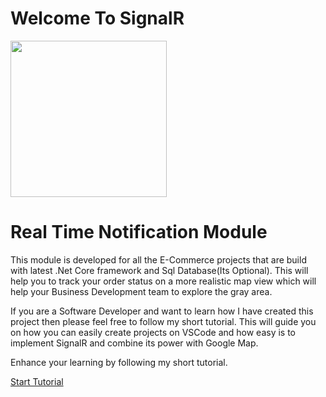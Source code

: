 # Welcome To SignalR
<img src="https://octodex.github.com/images/droctocat.png" data-canonical-src="https://octodex.github.com/images/droctocat.png" width="250" height="250" />

# Real Time Notification Module

This module is developed for all the E-Commerce projects that are build with latest .Net Core framework and Sql Database(Its Optional). This will help you to track your order status on a more realistic map view which will help your Business Development team to explore the gray area.

If you are a Software Developer and want to learn how I have created this project then please feel free to follow my short tutorial. This will guide you on how you can easily create projects on VSCode and how easy is to implement SignalR and combine its power with Google Map.

Enhance your learning by following my short tutorial.

[Start Tutorial][1]

[1]: https://abhinav2127.github.io/MapNotificationModule/